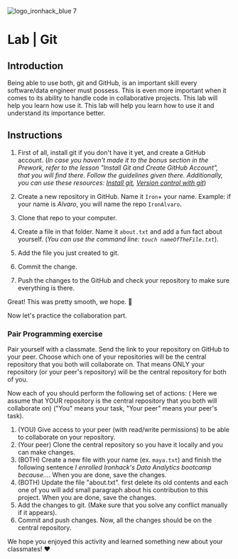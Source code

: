 ![logo_ironhack_blue 7](https://user-images.githubusercontent.com/23629340/40541063-a07a0a8a-601a-11e8-91b5-2f13e4e6b441.png)

# Lab | Git

## Introduction

Being able to use both, git and GitHub, is an important skill every software/data engineer must possess. This is even more important when it comes to its ability to handle code in collaborative projects. This lab will help you learn how use it. This lab will help you learn how to use it and understand its importance better.

## Instructions

1. First of all, install git if you don't have it yet, and create a GitHub account. (_In case you haven't made it to the bonus section in the Prework, refer to the lesson "Install Git and Create GitHub Account", that you will find there. Follow the guidelines given there. Additionally, you can use these resources: [Install git](https://git-scm.com/downloads), [Version control with git](http://swcarpentry.github.io/git-novice/)_)

2. Create a new repository in GitHub. Name it `Iron`+ your name. Example: if your name is _Alvaro_, you will name the repo `IronAlvaro`.
3. Clone that repo to your computer.
4. Create a file in that folder. Name it `about.txt` and add a fun fact about yourself. (_You can use the command line: `touch nameOfTheFile.txt`_).
5. Add the file you just created to git.
6. Commit the change.
7. Push the changes to the GitHub and check your repository to make sure everything is there.

Great! This was pretty smooth, we hope. :rocket:

Now let's practice the collaboration part.

### Pair Programming exercise

Pair yourself with a classmate. Send the link to your repository on GitHub to your peer. Choose which one of your repositories will be the central repository that you both will collaborate on. That means ONLY your repository (or your peer's repository) will be the central repository for both of you. 

Now each of you should perform the following set of actions: ( Here we assume that YOUR repository is the central repository that you both will collaborate on)
("You" means your task, "Your peer" means your peer's task).
1. (YOU) Give access to your peer (with read/write permissions) to be able to collaborate on your repository.
2. (Your peer) Clone the central repository so you have it locally and you can make changes.
3. (BOTH) Create a new file with your name (ex. `maya.txt`) and finish the following sentence _I enrolled Ironhack's Data Analytics bootcamp because..._. When you are done, save the changes.
4. (BOTH) Update the file "about.txt". first delete its old contents and  each one of you will add small paragraph about his contribution to this project. When you are done, save the changes.
5. Add the changes to git. (Make sure that you solve any conflict manually if it appears).
6. Commit and push changes. Now, all the changes should be on the central repository.

We hope you enjoyed this activity and learned something new about your classmates! :heart:
